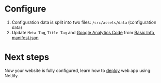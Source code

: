 # Configure

1. Configuration data is split into two files:
`/src/assets/data` (configuration data)
2. Update `Meta Tag`, `Title Tag` and [Google Analytics Code](https://analytics.google.com/analytics/web/#/) from [Basic Info](/public/index.html), [manifest.json](/public/manifest.json)


# Next steps

Now your website is fully configured, learn how to [deploy][deploy] web app using Netlify.

[deploy]: deploy.md
